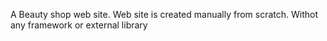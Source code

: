 A Beauty shop web site.
Web site is created manually from scratch. Withot any framework or external library
